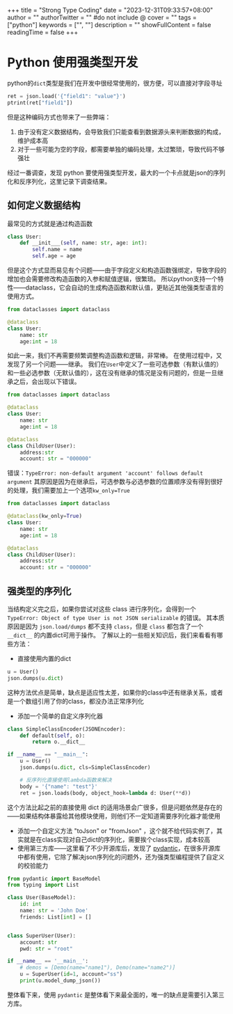 +++
title = "Strong Type Coding"
date = "2023-12-31T09:33:57+08:00"
author = ""
authorTwitter = "" #do not include @
cover = ""
tags = ["python"]
keywords = ["", ""]
description = ""
showFullContent = false
readingTime = false
+++

# Python 使用强类型开发
python的`dict`类型是我们在开发中很经常使用的，很方便，可以直接对字段寻址
```python
ret = json.load('{"field1": "value"}')
ptrint(ret["field1"])
```

但是这种编码方式也带来了一些弊端：
1. 由于没有定义数据结构，会导致我们只能查看到数据源头来判断数据的构成，维护成本高
2. 对于一些可能为空的字段，都需要单独的编码处理，太过繁琐，导致代码不够强壮

经过一番调查，发现 python 要使用强类型开发，最大的一个卡点就是json的序列化和反序列化，这里记录下调查结果。

## 如何定义数据结构
最常见的方式就是通过构造函数
```python
class User:
    def __init___(self, name: str, age: int):
        self.name = name
        self.age = age
```

但是这个方式显而易见有个问题——由于字段定义和构造函数强绑定，导致字段的增加也会需要修改构造函数的入参和赋值逻辑，很繁琐。
所以python支持一个特性——dataclass，它会自动的生成构造函数和默认值，更贴近其他强类型语言的使用方式。
```python
from dataclasses import dataclass

@dataclass
class User:
    name: str
    age:int = 18
```
如此一来，我们不再需要频繁调整构造函数和逻辑，非常棒。
在使用过程中，又发现了另一个问题——继承。
我们在`User`中定义了一些可选参数（有默认值的）和一些必选参数（无默认值的），这在没有继承的情况是没有问题的，但是一旦继承之后，会出现以下错误。
```python
from dataclasses import dataclass

@dataclass
class User:
    name: str
    age:int = 18

@dataclass
class ChildUser(User):
    address:str
    account: str = "000000"
```
错误：`TypeError: non-default argument 'account' follows default argument`
其原因是因为在继承后，可选参数与必选参数的位置顺序没有得到很好的处理，我们需要加上一个选项`kw_only=True`
```python
from dataclasses import dataclass

@dataclass(kw_only=True)
class User:
    name: str
    age:int = 18

@dataclass
class ChildUser(User):
    address:str
    account: str = "000000"
```

## 强类型的序列化
当结构定义完之后，如果你尝试对这些 class 进行序列化，会得到一个`TypeError: Object of type User is not JSON serializable` 的错误。
其本质原因是因为 `json.load/dumps` 都不支持 `class`，但是 `class` 都包含了一个 `__dict__` 的内置dict可用于操作。
了解以上的一些相关知识后，我们来看看有哪些方法：
- 直接使用内置的dict
```python
u = User()
json.dumps(u.dict)
```
这种方法优点是简单，缺点是适应性太差，如果你的class中还有继承关系，或者是一个数组引用了你的class，都没办法正常序列化

- 添加一个简单的自定义序列化器
```python
class SimpleClassEncoder(JSONEncoder):
    def default(self, o):
        return o.__dict__

if __name__ == "__main__":
    u = User()
    json.dumps(u.dict, cls=SimpleClassEncoder)

    # 反序列化直接使用lambda函数来解决
    body = '{"name": "test"}'
    ret = json.loads(body, object_hook=lambda d: User(**d))
```
这个方法比起之前的直接使用 dict 的适用场景会广很多，但是问题依然是存在的——如果结构体暴露给其他模块使用，则他们不一定知道需要序列化器才能使用

- 添加一个自定义方法 "toJson" or "fromJson" ，这个就不给代码实例了，其实就是在class实现对自己dict的序列化，需要挨个class实现，成本较高
- 使用第三方库——这里看了不少开源库后，发现了 [pydantic](https://github.com/pydantic/pydantic?tab=readme-ov-file)，在很多开源库中都有使用，它除了解决json序列化的问题外，还为强类型编程提供了自定义的校验能力
```python
from pydantic import BaseModel
from typing import List

class User(BaseModel):
    id: int
    name: str = 'John Doe'
    friends: List[int] = []


class SuperUser(User):
    account: str
    pwd: str = "root"

if __name__ == '__main__':
    # demos = [Demo(name="name1"), Demo(name="name2")]
    u = SuperUser(id=1, account="ss")
    print(u.model_dump_json())
```


整体看下来，使用 `pydantic` 是整体看下来最全面的，唯一的缺点是需要引入第三方库。